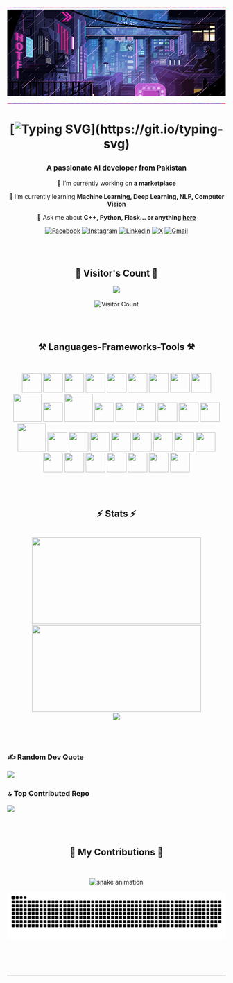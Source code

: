 
<img src="https://raw.githubusercontent.com/faizanzahid-ai/faizanzahid-ai/main/animated-dividing-line-image-0255.gif" width="1500" height="2" alt="Animated Dividing Line" />


<img src="https://raw.githubusercontent.com/faizanzahid-ai/faizanzahid-ai/main/xK.gif" width="1500" height="200" alt="" />

<img src="https://raw.githubusercontent.com/faizanzahid-ai/faizanzahid-ai/main/animated-dividing-line-image-0255.gif" width="1500" height="2" alt="Animated Dividing Line" />


<h1 align="center">
    

[![Typing SVG](https://readme-typing-svg.demolab.com?font=Righteous&size=35&color=045B62&pause=1000&center=true&vCenter=true&height=70&duration=4000&width=500&lines=Hello+Geeks!+👋;I'm+Ch+Faizan+Zahid;Let's+Grow+Together+🙂;Sophomore;AI+Student+👨‍🎓;+Python+Developer+🐍;+AI+Engineer+🤖;Happy+Coding+💻;I+Know+Nothing;Learning+Never+Stops+!!)](https://git.io/typing-svg)

</h1>



<h3 align="center">A passionate AI developer from Pakistan</h3>

<div align="center">
 
 🔭 I’m currently working on **a marketplace**
 
 🌱 I’m currently learning **Machine Learning, Deep Learning, NLP, Computer Vision**

💬 Ask me about **C++, Python, Flask... or anything [here](https://github.com/faizanzahid-ai)**


 </div>



<div align="center"> 

[![Facebook](https://img.shields.io/badge/Facebook-%231877F2.svg?logo=Facebook&logoColor=white&style=for-the-badge)](https://facebook.com/faizanzahid05) 
[![Instagram](https://img.shields.io/badge/Instagram-%23E4405F.svg?logo=Instagram&logoColor=white&style=for-the-badge)](https://instagram.com/faizanzahid_ai) 
[![LinkedIn](https://img.shields.io/badge/LinkedIn-%230077B5.svg?logo=linkedin&logoColor=white&style=for-the-badge)](https://linkedin.com/in/ch-faizan-zahid-ml) 
[![X](https://img.shields.io/badge/X-black.svg?logo=X&logoColor=white&style=for-the-badge)](https://x.com/ChFaizan788) 
[![Gmail](https://img.shields.io/badge/Gmail-D14836.svg?logo=Gmail&logoColor=white&style=for-the-badge)](mailto:ch.faizan.zahid788@gmail.com)

</div>


<br><br>

<div align="center">
  
<h2>👀 Visitor's Count 👀</h2>

![](https://komarev.com/ghpvc/?username=faizanzahid-ai&color=ff69b4)


![Visitor Count](https://profile-counter.glitch.me/{faizanzahid-ai}/count.svg) 

  
</div>

<br><br>



<h2 align="center">⚒️ Languages-Frameworks-Tools ⚒️</h2>
<br/>
<div align="center">


<img height="45px" width="45px" src="https://cdn.simpleicons.org/c++/4682B4" /> <!-- Steel Blue -->
<img height="45px" width="45px" src="https://cdn.simpleicons.org/html5/E44D26" /> <!-- HTML5 Red -->
<img height="45px" width="45px" src="https://cdn.simpleicons.org/css3/0077B5" /> <!-- CSS3 Blue -->
<img height="45px" width="45px" src="https://cdn.simpleicons.org/python/306998" /> <!-- Python Green -->
<img height="45px" width="45px" src="https://cdn.simpleicons.org/github/24292F" /> <!-- GitHub Charcoal -->
<img height="45px" width="45px" src="https://cdn.simpleicons.org/gitlab/FCA121" /> <!-- GitLab Orange -->
<img height="45px" width="45px" src="https://cdn.simpleicons.org/git/000000" /> <!-- Git Black -->
<img height="45px" width="45px" src="https://cdn.simpleicons.org/pandas/150458" /> <!-- Pandas Dark Green -->
<img height="45px" width="45px" src="https://cdn.simpleicons.org/scipy/8C8C8C" /> <!-- SciPy Grey -->
<img height="65px" width="65px" src="https://cdn.simpleicons.org/scikitlearn/4C9ED9" /> <!-- Scikit-learn Blue -->
<img height="45px" width="45px" src="https://cdn.simpleicons.org/flask/000000" /> <!-- Flask Black -->
<img height="65px" width="65px" src="https://cdn.simpleicons.org/mysql/4479A1" /> <!-- MySQL Blue -->
<img height="45px" width="45px" src="https://cdn.simpleicons.org/node.js/8CC84B" /> <!-- Node.js Green -->
<img height="45px" width="45px" src="https://cdn.simpleicons.org/anaconda/52A849" /> <!-- Anaconda Green -->
<img height="45px" width="45px" src="https://cdn.simpleicons.org/numpy/013B3A" /> <!-- NumPy Dark Green -->
<img height="45px" width="45px" src="https://cdn.simpleicons.org/pycharm/000000" /> <!-- PyCharm Black -->
<img height="45px" width="45px" src="https://cdn.simpleicons.org/.net/512BD4" /> <!-- .NET Blue -->
<img height="45px" width="45px" src="https://cdn.simpleicons.org/android/3DDC84" /> <!-- Android Green -->
<img height="65px" width="65px" src="https://cdn.simpleicons.org/activision/00A9E0" /> <!-- Activision Blue -->
<img height="45px" width="45px" src="https://cdn.simpleicons.org/affinity/006F59" /> <!-- Affinity Teal -->
<img height="45px" width="45px" src="https://cdn.simpleicons.org/bootstrap/563D7C" /> <!-- Bootstrap Purple -->
<img height="45px" width="45px" src="https://cdn.simpleicons.org/unrealengine/3D3D3D" /> <!-- Unreal Engine Gray -->
<img height="45px" width="45px" src="https://cdn.simpleicons.org/ubisoft/FE5B00" /> <!-- Ubisoft Orange -->
<img height="45px" width="45px" src="https://cdn.simpleicons.org/blender/F26A1F" /> <!-- Blender Medium Orange -->
<img height="45px" width="45px" src="https://cdn.simpleicons.org/unity/000000" /> <!-- Unity Black -->
<img height="45px" width="45px" src="https://cdn.simpleicons.org/godotengine/FF69B4" /> <!-- Godot Pink -->
<img height="45px" width="45px" src="https://cdn.simpleicons.org/gameloft/FF4500" /> <!-- Gameloft Orange -->
<img height="45px" width="45px" src="https://cdn.simpleicons.org/epicgames/313131" /> <!-- Epic Games Gray -->
<img height="45px" width="45px" src="https://cdn.simpleicons.org/eslgaming/1D1D1B" /> <!-- ESL Gaming Dark -->
<img height="45px" width="45px" src="https://cdn.simpleicons.org/nintendogamecube/1D9B6E" /> <!-- Nintendo Gamecube Green -->
<img height="45px" width="45px" src="https://cdn.simpleicons.org/rockstargames/FF6F20" /> <!-- Rockstar Games Medium Orange -->
<img height="45px" width="45px" src="https://cdn.simpleicons.org/republicofgamers/0085CF" /> <!-- Republic of Gamers Blue -->
<img height="45px" width="45px" src="https://cdn.simpleicons.org/riotgames/FF6347" /> <!-- Riot Games Red -->
<img height="45px" width="45px" src="https://cdn.simpleicons.org/gamedeveloper/9ACD32" /> <!-- Game Developer Green -->




<br><br>

</div>

<h2 align="center">⚡ Stats ⚡</h2>
<br>

<div align=center>
  
<img src="https://github-readme-stats.vercel.app/api?username=faizanzahid-ai&theme=radical&hide_border=false&include_all_commits=false&count_private=false" width="390" height="200">

<img src="https://github-readme-streak-stats.herokuapp.com/?user=faizanzahid-ai&theme=radical&hide_border=false" width="390" height="200">

<br/>

<img src="https://github-readme-stats.vercel.app/api/top-langs/?username=faizanzahid-ai&theme=radical&hide_border=false&include_all_commits=false&count_private=false&layout=compact" width="325">

</div>

<br><br>

### ✍️ Random Dev Quote
![](https://quotes-github-readme.vercel.app/api?type=vetical&theme=radical)

### 🔝 Top Contributed Repo
![](https://github-contributor-stats.vercel.app/api?username=faizanzahid-ai&limit=5&theme=dark&combine_all_yearly_contributions=true)


<br><br>

<div align="center">
  <h2>🐍 My Contributions 🐍</h2>
  <br>
    
![snake animation](https://raw.githubusercontent.com/faizanzahid-ai/faizanzahid-ai/output/github-contribution-grid-snake2.svg)


![](https://raw.githubusercontent.com/CompetitiveLin/Snake-in-Contribution-Grid/output/github-contribution-grid-snake.svg)
  
  <br/><br/><br/>
</div>

<hr/>


<!-- Proudly created with GPRM ( https://gprm.itsvg.in ) -->

